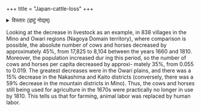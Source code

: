+++
title = "Japan-cattle-loss"
+++

<details><summary>विस्तारः (द्रष्टुं नोद्यम्)</summary>

 Akira Hayami on decline of domestic animals in Edo era
</details>


Looking at the decrease in livestock as an example, in 838 villages in the Mino and Owari regions (Nagoya Domain territory), where comparison is possible, the absolute number of cows and horses decreased by approximately 45%, from 17,825 to 8,104 between the years 1660 and 1810. Moreover, the population increased dur ing this period, so the number of cows and horses per capita decreased by approxi- mately 35%, from 0.055 to 0.019. The greatest decreases were in the Owari plains, and there was a 15% decrease in the Nakashima and Kaito districts (conversely, there was a 59% decrease in the mountain districts in Mino). Thus, the cows and horses still being used for agriculture in the 1670s were practically no longer in use by 1810. This tells us that for farming, animal labor was replaced by human labor.